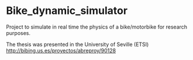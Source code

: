 # Bike_dynamic_simulator
Project to simulate in real time the physics of a bike/motorbike for research purposes.

The thesis was presented in the University of Seville (ETSI) 
http://bibing.us.es/proyectos/abreproy/90128
